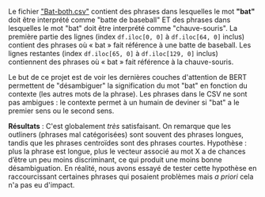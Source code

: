 Le fichier ["Bat-both.csv"](https://github.com/GwenTsang/BERT_experiments/blob/main/Materials%20and%20data%20cleaning/bat-both.csv) contient des phrases dans lesquelles le mot **"bat"** doit être interprété comme "batte de baseball" ET des phrases dans lesquelles le mot "bat" doit être interprété comme "chauve-souris".
La première partie des lignes (index `df.iloc[0, 0]` à `df.iloc[64, 0]` inclus) contient des phrases où « bat » fait référence à une batte de baseball.
Les lignes restantes (index `df.iloc[65, 0]` à `df.iloc[129, 0]` inclus) contiennent des phrases où « bat » fait référence à la chauve-souris. 


Le but de ce projet est de voir les dernières couches d'attention de BERT permettent de "désambiguer" la signification du mot "bat" en fonction du contexte (les autres mots de la phrase). Les phrases dans le CSV ne sont pas ambigues : le contexte permet à un humain de deviner si "bat" a le premier sens ou le second sens.

**Résultats** : C'est globalement *très* satisfaisant. On remarque que les outliners (phrases mal catégorisées) sont souvent des phrases longues, tandis que les phrases centroïdes sont des phrases courtes. Hypothèse : plus la phrase est longue, plus le vecteur associé au mot X a de chances d’être un peu moins discriminant, ce qui produit une moins bonne désambiguation. En réalité, nous avons essayé de tester cette hypothèse en raccourcissant certaines phrases qui posaient problèmes mais *a priori* cela n'a pas eu d'impact. 
